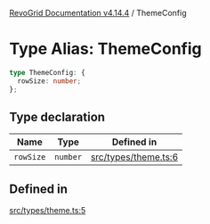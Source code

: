 [RevoGrid Documentation v4.14.4](README.md) / ThemeConfig

# Type Alias: ThemeConfig

```ts
type ThemeConfig: {
  rowSize: number;
};
```

## Type declaration

| Name | Type | Defined in |
| ------ | ------ | ------ |
| `rowSize` | `number` | [src/types/theme.ts:6](https://github.com/revolist/revogrid/blob/a32d3a869ff2d770043cd2738815e885c8f5d1a9/src/types/theme.ts#L6) |

## Defined in

[src/types/theme.ts:5](https://github.com/revolist/revogrid/blob/a32d3a869ff2d770043cd2738815e885c8f5d1a9/src/types/theme.ts#L5)

